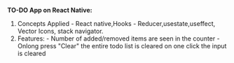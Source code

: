**TO-DO App on React Native:**

1) Concepts Applied -  React native,Hooks - Reducer,usestate,useffect, Vector Icons, stack navigator.
2) Features: 
       - Number of added/removed items are seen in the counter
       - Onlong press "Clear" the entire todo list is cleared on one click the input is cleared 
